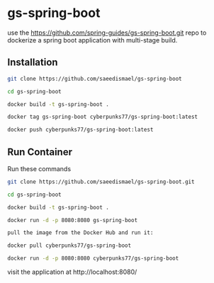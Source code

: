 # gs-spring-boot

use the https://github.com/spring-guides/gs-spring-boot.git repo to dockerize a spring boot application with multi-stage build.

## Installation
``` bash
git clone https://github.com/saeedismael/gs-spring-boot

cd gs-spring-boot

docker build -t gs-spring-boot .

docker tag gs-spring-boot cyberpunks77/gs-spring-boot:latest

docker push cyberpunks77/gs-spring-boot:latest
```


## Run Container
Run these commands
``` bash
git clone https://github.com/saeedismael/gs-spring-boot.git

cd gs-spring-boot

docker build -t gs-spring-boot .

docker run -d -p 8080:8080 gs-spring-boot

pull the image from the Docker Hub and run it:

docker pull cyberpunks77/gs-spring-boot

docker run -d -p 8080:8080 cyberpunks77/gs-spring-boot
```
visit the application at http://localhost:8080/
